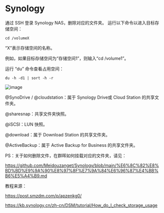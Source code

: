 # Synology


通过 SSH 登录 Synology NAS，删除对应的文件夹。
运行以下命令以进入目标存储空间：
```
cd /volumeX
```

“X”表示存储空间的名称。

例如，如果目标存储空间为“存储空间1”，则输入“cd /volume1”。

运行 “du” 命令查看占用空间：
```
du -h -d1 | sort -h -r
```

![image](https://user-images.githubusercontent.com/59044398/154030410-d0288063-7413-44d7-8bf7-492f8c2aa66b.png)


@SynoDrive / @cloudstation：属于 Synology Drive或 Cloud Station 的共享文件夹。

@sharesnap：共享文件夹快照。

@iSCSI：LUN 快照。

@download：属于 Download Station 的共享文件夹。

@ActiveBackup：属于 Active Backup for Business 的共享文件夹。

PS：关于如何删除文件，在群晖如何挂载对应的文件夹，请见：

https://github.com/Meidouzanget/Synology/blob/main/%E6%8C%82%E8%BD%BD%E9%9A%90%E8%97%8F%E7%9A%84%E6%96%87%E4%BB%B6%E5%A4%B9.md


教程来源：

https://post.smzdm.com/p/apzenkg0/

https://kb.synology.cn/zh-cn/DSM/tutorial/How_do_I_check_storage_usage

